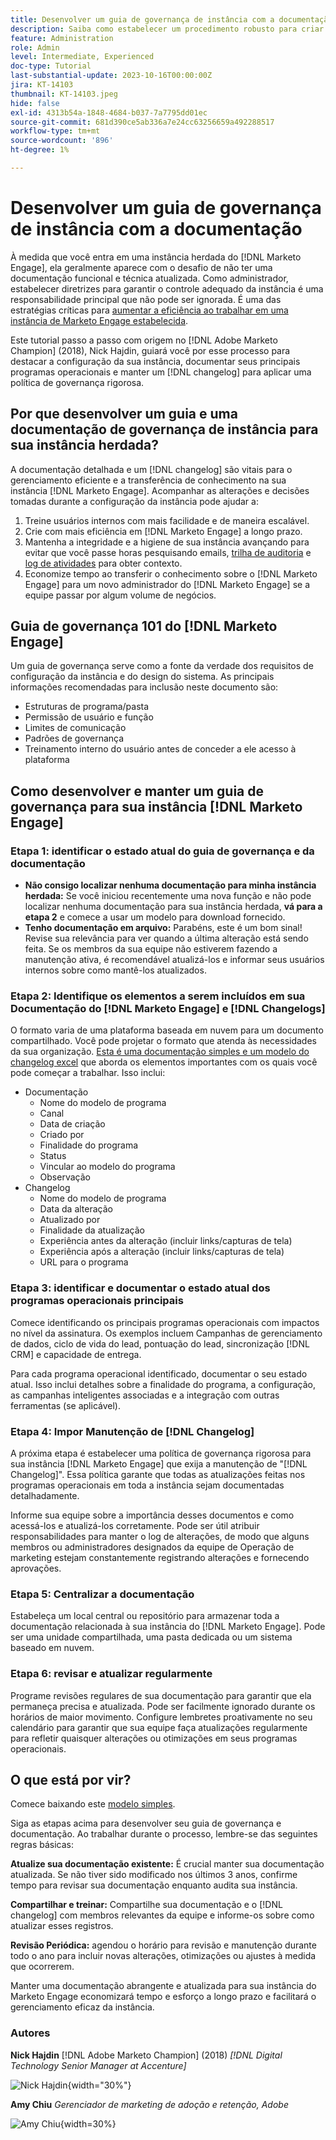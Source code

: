 ```yaml
---
title: Desenvolver um guia de governança de instância com a documentação
description: Saiba como estabelecer um procedimento robusto para criar e manter a documentação e o changelog para sua instância Marketo Engage. Isso não só economizará tempo para o compartilhamento de conhecimento da sua equipe, como também melhorará a integridade e a eficiência da sua instância.
feature: Administration
role: Admin
level: Intermediate, Experienced
doc-type: Tutorial
last-substantial-update: 2023-10-16T00:00:00Z
jira: KT-14103
thumbnail: KT-14103.jpeg
hide: false
exl-id: 4313b54a-1848-4684-b037-7a7795dd01ec
source-git-commit: 681d390ce5ab336a7e24cc63256659a492288517
workflow-type: tm+mt
source-wordcount: '896'
ht-degree: 1%

---
```


# Desenvolver um guia de governança de instância com a documentação

À medida que você entra em uma instância herdada do [!DNL Marketo Engage], ela geralmente aparece com o desafio de não ter uma documentação funcional e técnica atualizada. Como administrador, estabelecer diretrizes para garantir o controle adequado da instância é uma responsabilidade principal que não pode ser ignorada. É uma das estratégias críticas para [aumentar a eficiência ao trabalhar em uma instância de Marketo Engage estabelecida](https://nation.marketo.com/t5/champion-program-blogs/3-tips-to-increase-your-efficiency-in-an-inherited-instance/ba-p/247582).

Este tutorial passo a passo com origem no [!DNL Adobe Marketo Champion] (2018), Nick Hajdin, guiará você por esse processo para destacar a configuração da sua instância, documentar seus principais programas operacionais e manter um [!DNL changelog] para aplicar uma política de governança rigorosa.

## Por que desenvolver um guia e uma documentação de governança de instância para sua instância herdada?

A documentação detalhada e um [!DNL changelog] são vitais para o gerenciamento eficiente e a transferência de conhecimento na sua instância [!DNL Marketo Engage]. Acompanhar as alterações e decisões tomadas durante a configuração da instância pode ajudar a:

1. Treine usuários internos com mais facilidade e de maneira escalável.
2. Crie com mais eficiência em [!DNL Marketo Engage] a longo prazo.
3. Mantenha a integridade e a higiene de sua instância avançando para evitar que você passe horas pesquisando emails, [trilha de auditoria](https://experienceleague.adobe.com/docs/marketo/using/product-docs/administration/audit-trail/audit-trail-overview.html?lang=pt-BR) e [log de atividades](https://experienceleague.adobe.com/docs/marketo/using/product-docs/core-marketo-concepts/smart-lists-and-static-lists/managing-people-in-smart-lists/locate-the-activity-log-for-a-person.html?lang=pt-BR) para obter contexto.
4. Economize tempo ao transferir o conhecimento sobre o [!DNL Marketo Engage] para um novo administrador do [!DNL Marketo Engage] se a equipe passar por algum volume de negócios.

## Guia de governança 101 do [!DNL Marketo Engage]

Um guia de governança serve como a fonte da verdade dos requisitos de configuração da instância e do design do sistema. As principais informações recomendadas para inclusão neste documento são:

* Estruturas de programa/pasta
* Permissão de usuário e função
* Limites de comunicação
* Padrões de governança
* Treinamento interno do usuário antes de conceder a ele acesso à plataforma

## Como desenvolver e manter um guia de governança para sua instância [!DNL Marketo Engage]

### Etapa 1: identificar o estado atual do guia de governança e da documentação

* **Não consigo localizar nenhuma documentação para minha instância herdada:** Se você iniciou recentemente uma nova função e não pode localizar nenhuma documentação para sua instância herdada, **vá para a etapa 2** e comece a usar um modelo para download fornecido.
* **Tenho documentação em arquivo:** Parabéns, este é um bom sinal! Revise sua relevância para ver quando a última alteração está sendo feita. Se os membros da sua equipe não estiverem fazendo a manutenção ativa, é recomendável atualizá-los e informar seus usuários internos sobre como mantê-los atualizados.

### Etapa 2: Identifique os elementos a serem incluídos em sua Documentação do [!DNL Marketo Engage] e [!DNL Changelogs]

O formato varia de uma plataforma baseada em nuvem para um documento compartilhado. Você pode projetar o formato que atenda às necessidades da sua organização. [Esta é uma documentação simples e um modelo do changelog excel](/help/tutorial-inherited-instance/_assets/downloads/Adobe_Marketo_Engage_Inherited_Instance_Documentation-Changlog.xlsx) que aborda os elementos importantes com os quais você pode começar a trabalhar. Isso inclui:

* Documentação
   * Nome do modelo de programa
   * Canal
   * Data de criação
   * Criado por
   * Finalidade do programa
   * Status
   * Vincular ao modelo do programa
   * Observação
* Changelog
   * Nome do modelo de programa
   * Data da alteração
   * Atualizado por
   * Finalidade da atualização
   * Experiência antes da alteração (incluir links/capturas de tela)
   * Experiência após a alteração (incluir links/capturas de tela)
   * URL para o programa

### Etapa 3: identificar e documentar o estado atual dos programas operacionais principais

Comece identificando os principais programas operacionais com impactos no nível da assinatura. Os exemplos incluem Campanhas de gerenciamento de dados, ciclo de vida do lead, pontuação do lead, sincronização [!DNL CRM] e capacidade de entrega.

Para cada programa operacional identificado, documentar o seu estado atual. Isso inclui detalhes sobre a finalidade do programa, a configuração, as campanhas inteligentes associadas e a integração com outras ferramentas (se aplicável).

### Etapa 4: Impor Manutenção de [!DNL Changelog]

A próxima etapa é estabelecer uma política de governança rigorosa para sua instância [!DNL Marketo Engage] que exija a manutenção de &quot;[!DNL Changelog]&quot;. Essa política garante que todas as atualizações feitas nos programas operacionais em toda a instância sejam documentadas detalhadamente.

Informe sua equipe sobre a importância desses documentos e como acessá-los e atualizá-los corretamente. Pode ser útil atribuir responsabilidades para manter o log de alterações, de modo que alguns membros ou administradores designados da equipe de Operação de marketing estejam constantemente registrando alterações e fornecendo aprovações.

### Etapa 5: Centralizar a documentação

Estabeleça um local central ou repositório para armazenar toda a documentação relacionada à sua instância do [!DNL Marketo Engage]. Pode ser uma unidade compartilhada, uma pasta dedicada ou um sistema baseado em nuvem.

### Etapa 6: revisar e atualizar regularmente

Programe revisões regulares de sua documentação para garantir que ela permaneça precisa e atualizada. Pode ser facilmente ignorado durante os horários de maior movimento. Configure lembretes proativamente no seu calendário para garantir que sua equipe faça atualizações regularmente para refletir quaisquer alterações ou otimizações em seus programas operacionais.

## O que está por vir?

Comece baixando este [modelo simples](/help/tutorial-inherited-instance/_assets/downloads/Adobe_Marketo_Engage_Inherited_Instance_Documentation-Changlog.xlsx).

Siga as etapas acima para desenvolver seu guia de governança e documentação. Ao trabalhar durante o processo, lembre-se das seguintes regras básicas:

**Atualize sua documentação existente:**
É crucial manter sua documentação atualizada. Se não tiver sido modificado nos últimos 3 anos, confirme tempo para revisar sua documentação enquanto audita sua instância.

**Compartilhar e treinar:**
Compartilhe sua documentação e o [!DNL changelog] com membros relevantes da equipe e informe-os sobre como atualizar esses registros.

**Revisão Periódica:** agendou o horário para revisão e manutenção durante todo o ano para incluir novas alterações, otimizações ou ajustes à medida que ocorrerem.

Manter uma documentação abrangente e atualizada para sua instância do Marketo Engage economizará tempo e esforço a longo prazo e facilitará o gerenciamento eficaz da instância.

### Autores

**Nick Hajdin**
[!DNL Adobe Marketo Champion] (2018)
*[!DNL Digital Technology Senior Manager at Accenture]*

![Nick Hajdin](/help/tutorial-inherited-instance/_assets/authors/Customer_Author_Nicholas_Hajdin.png){width="30%"}

**Amy Chiu**
*Gerenciador de marketing de adoção e retenção, Adobe*

![Amy Chiu](/help/tutorial-inherited-instance/_assets/authors/Adobe_Author_Amy_Chiu.png){width=30%}
